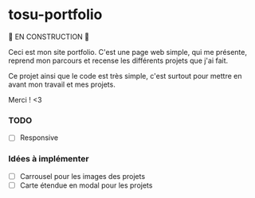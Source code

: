 # tosu-portfolio

🚧 EN CONSTRUCTION 🚧

Ceci est mon site portfolio. C'est une page web simple, qui me présente, reprend mon parcours et recense les différents projets que j'ai fait.

Ce projet ainsi que le code est très simple, c'est surtout pour mettre en avant mon travail et mes projets.

Merci ! <3

### TODO
- [ ] Responsive

### Idées à implémenter
- [ ] Carrousel pour les images des projets
- [ ] Carte étendue en modal pour les projets
